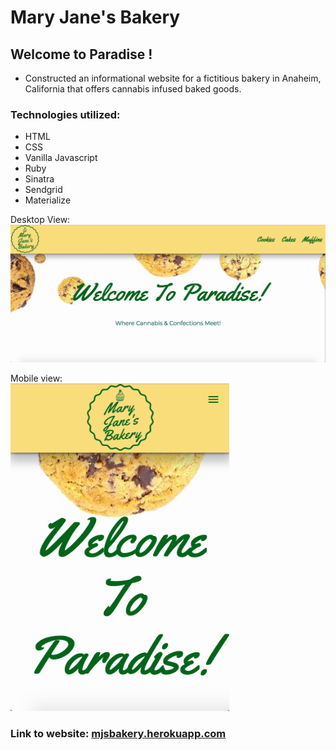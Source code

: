 # Mary Jane's Bakery

## Welcome to Paradise !

- Constructed an informational website for a fictitious bakery in Anaheim, California that offers cannabis infused baked goods.

### Technologies utilized:
  * HTML
  * CSS
  * Vanilla Javascript
  * Ruby
  * Sinatra
  * Sendgrid
  * Materialize

Desktop View:  
<img src="github/Desktop_View.png" alt="mobile demo">



Mobile view:  
<img src="github/Mobile_View.png" alt="mobile demo" width="350">  


### Link to website: [mjsbakery.herokuapp.com](mjsbakery.herokuapp.com)